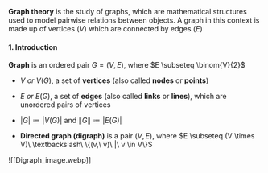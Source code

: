 **Graph theory** is the study of graphs, which are mathematical structures used to model pairwise relations between objects. A graph in this context is made up of vertices ($V$) which are connected by edges ($E$)

#### 1. Introduction

**Graph** is an ordered pair $G = (V, E)$, where $E \subseteq \binom{V}{2}$ 

* $V\ or\ V(G)$, a set of **vertices** (also called **nodes** or **points**)
* $E\ or\ E(G)$, a set of **edges** (also called **links** or **lines**), which are unordered pairs of vertices
* $|G| \coloneqq |V(G)|$ and $\lVert G \rVert \coloneqq |E(G)|$


* **Directed graph (digraph)** is a pair $(V, E)$, where $E \subseteq (V \times V)\ \textbackslash\ \{(v,\ v)\ |\ v \in V\}$

![[Digraph_image.webp]]